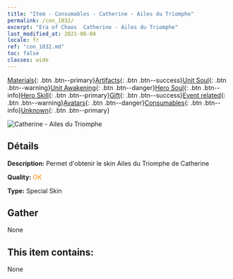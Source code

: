 ```yaml
---
title: "Item - Consumables - Catherine - Ailes du Triomphe"
permalink: /con_1032/
excerpt: "Era of Chaos  Catherine - Ailes du Triomphe"
last_modified_at: 2021-08-04
locale: fr
ref: "con_1032.md"
toc: false
classes: wide
---
```

 [Materials](/ItemsFR/){: .btn .btn--primary}[Artifacts](/ItemsFR/Artifacts/){: .btn .btn--success}[Unit Soul](/ItemsFR/UnitSoul/){: .btn .btn--warning}[Unit Awakening](/ItemsFR/UnitAwakening/){: .btn .btn--danger}[Hero Soul](/ItemsFR/HeroSoul/){: .btn .btn--info}[Hero Skill](/ItemsFR/HeroSkill/){: .btn .btn--primary}[Gift](/ItemsFR/Gift/){: .btn .btn--success}[Event related](/ItemsFR/Events/){: .btn .btn--warning}[Avatars](/ItemsFR/Avatars/){: .btn .btn--danger}[Consumables](/ItemsFR/Consumables/){: .btn .btn--info}[Unknown](/ItemsFR/Unknown/){: .btn .btn--primary}

 ![Catherine - Ailes du Triomphe](/images/h/h_Catherine10.jpg)

## Détails
 **Description:** Permet d'obtenir le skin Ailes du Triomphe de Catherine

 **Quality:** <span style="color: #FF8C00">OK</span>

 **Type:** Special Skin

## Gather

  None

## This item contains:

  None


